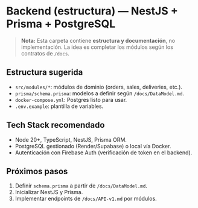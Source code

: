 # Backend (estructura) — NestJS + Prisma + PostgreSQL
> **Nota:** Esta carpeta contiene **estructura y documentación**, no implementación. La idea es completar los módulos según los contratos de `/docs`.

## Estructura sugerida
- `src/modules/*`: módulos de dominio (orders, sales, deliveries, etc.).
- `prisma/schema.prisma`: modelos a definir según `/docs/DataModel.md`.
- `docker-compose.yml`: Postgres listo para usar.
- `.env.example`: plantilla de variables.

## Tech Stack recomendado
- Node 20+, TypeScript, NestJS, Prisma ORM.
- PostgreSQL gestionado (Render/Supabase) o local vía Docker.
- Autenticación con Firebase Auth (verificación de token en el backend).

## Próximos pasos
1. Definir `schema.prisma` a partir de `/docs/DataModel.md`.
2. Inicializar NestJS y Prisma.
3. Implementar endpoints de `/docs/API-v1.md` por módulos.
